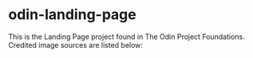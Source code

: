# odin-landing-page

This is the Landing Page project found in The Odin Project Foundations. Credited image sources are listed below: